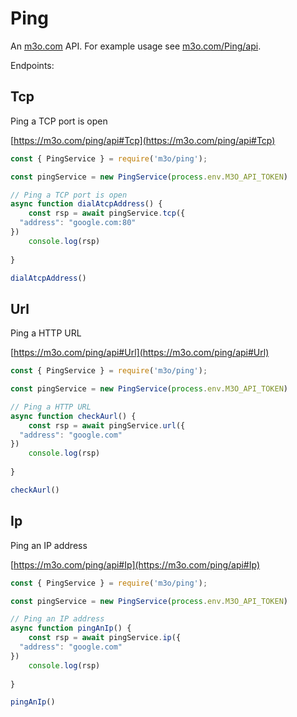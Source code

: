 # Ping

An [m3o.com](https://m3o.com) API. For example usage see [m3o.com/Ping/api](https://m3o.com/Ping/api).

Endpoints:

## Tcp

Ping a TCP port is open


[https://m3o.com/ping/api#Tcp](https://m3o.com/ping/api#Tcp)

```js
const { PingService } = require('m3o/ping');

const pingService = new PingService(process.env.M3O_API_TOKEN)

// Ping a TCP port is open
async function dialAtcpAddress() {
	const rsp = await pingService.tcp({
  "address": "google.com:80"
})
	console.log(rsp)
	
}

dialAtcpAddress()
```
## Url

Ping a HTTP URL


[https://m3o.com/ping/api#Url](https://m3o.com/ping/api#Url)

```js
const { PingService } = require('m3o/ping');

const pingService = new PingService(process.env.M3O_API_TOKEN)

// Ping a HTTP URL
async function checkAurl() {
	const rsp = await pingService.url({
  "address": "google.com"
})
	console.log(rsp)
	
}

checkAurl()
```
## Ip

Ping an IP address


[https://m3o.com/ping/api#Ip](https://m3o.com/ping/api#Ip)

```js
const { PingService } = require('m3o/ping');

const pingService = new PingService(process.env.M3O_API_TOKEN)

// Ping an IP address
async function pingAnIp() {
	const rsp = await pingService.ip({
  "address": "google.com"
})
	console.log(rsp)
	
}

pingAnIp()
```
